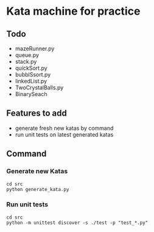 # Kata machine for practice


## Todo

- mazeRunner.py
- queue.py
- stack.py
- quickSort.py
- bubblSsort.py
- linkedList.py
- TwoCrystalBalls.py
- BinarySeach

## Features to add

- generate fresh new katas by command
- run unit tests on latest generated katas

## Command

### Generate new Katas

```
cd src
python generate_kata.py
```

### Run unit tests

```
cd src
python -m unittest discover -s ./test -p "test_*.py"
```
